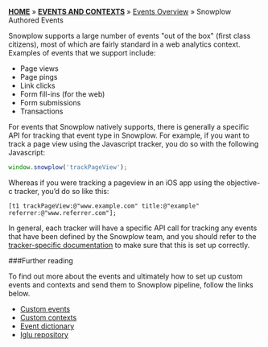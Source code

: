 [**HOME**](Home) » [**EVENTS AND CONTEXTS**](Events-and-Contexts) » [Events Overview](Events-overview) » Snowplow Authored Events

Snowplow supports a large number of events "out of the box" (first class citizens), most of which are fairly standard in a web analytics context. Examples of events that we support include:

- Page views
- Page pings
- Link clicks
- Form fill-ins (for the web)
- Form submissions
- Transactions

For events that Snowplow natively supports, there is generally a specific API for tracking that event type in Snowplow. For example, if you want to track a page view using the Javascript tracker, you do so with the following Javascript:

```javascript
window.snowplow('trackPageView');
```

Whereas if you were tracking a pageview in an iOS app using the objective-c tracker, you’d do so like this:

```
[t1 trackPageView:@"www.example.com" title:@"example" referrer:@"www.referrer.com"];
```

In general, each tracker will have a specific API call for tracking any events that have been defined by the Snowplow team, and you should refer to the [tracker-specific documentation](trackers) to make sure that this is set up correctly.

###Further reading

To find out more about the events and ultimately how to set up custom events and contexts and send them to Snowplow pipeline, follow the links below.

- [Custom events](Custom-events)
- [Custom contexts](Custom-contexts)
- [Event dictionary](Event-dictionary)
- [Iglu repository](Iglu-repository)
